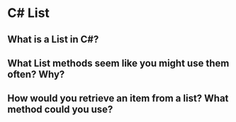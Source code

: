 # C# List

## What is a List in C#?

## What List methods seem like you might use them often? Why?

## How would you retrieve an item from a list? What method could you use?
